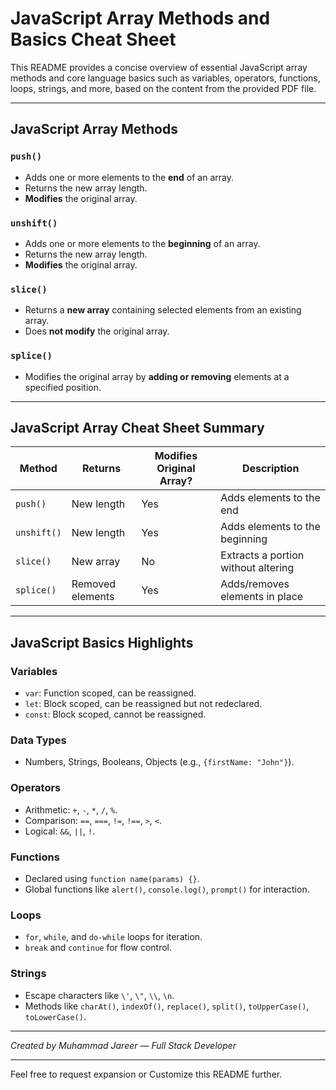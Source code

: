 # JavaScript Array Methods and Basics Cheat Sheet

This README provides a concise overview of essential JavaScript array methods and core language basics such as variables, operators, functions, loops, strings, and more, based on the content from the provided PDF file.

---

## JavaScript Array Methods

### `push()`
- Adds one or more elements to the **end** of an array.
- Returns the new array length.
- **Modifies** the original array.

### `unshift()`
- Adds one or more elements to the **beginning** of an array.
- Returns the new array length.
- **Modifies** the original array.

### `slice()`
- Returns a **new array** containing selected elements from an existing array.
- Does **not modify** the original array.

### `splice()`
- Modifies the original array by **adding or removing** elements at a specified position.

---

## JavaScript Array Cheat Sheet Summary

| Method    | Returns                  | Modifies Original Array? | Description                     |
|-----------|--------------------------|-------------------------|--------------------------------|
| `push()`  | New length               | Yes                     | Adds elements to the end        |
| `unshift()`| New length              | Yes                     | Adds elements to the beginning  |
| `slice()` | New array                | No                      | Extracts a portion without altering |
| `splice()`| Removed elements         | Yes                     | Adds/removes elements in place  |

---

## JavaScript Basics Highlights

### Variables
- `var`: Function scoped, can be reassigned.
- `let`: Block scoped, can be reassigned but not redeclared.
- `const`: Block scoped, cannot be reassigned.

### Data Types
- Numbers, Strings, Booleans, Objects (e.g., `{firstName: "John"}`).

### Operators
- Arithmetic: `+`, `-`, `*`, `/`, `%`.
- Comparison: `==`, `===`, `!=`, `!==`, `>`, `<`.
- Logical: `&&`, `||`, `!`.

### Functions
- Declared using `function name(params) {}`.
- Global functions like `alert()`, `console.log()`, `prompt()` for interaction.

### Loops
- `for`, `while`, and `do-while` loops for iteration.
- `break` and `continue` for flow control.

### Strings
- Escape characters like `\'`, `\"`, `\\`, `\n`.
- Methods like `charAt()`, `indexOf()`, `replace()`, `split()`, `toUpperCase()`, `toLowerCase()`.

---

*Created by Muhammad Jareer — Full Stack Developer*

---

Feel free to request expansion or Customize this README further.
